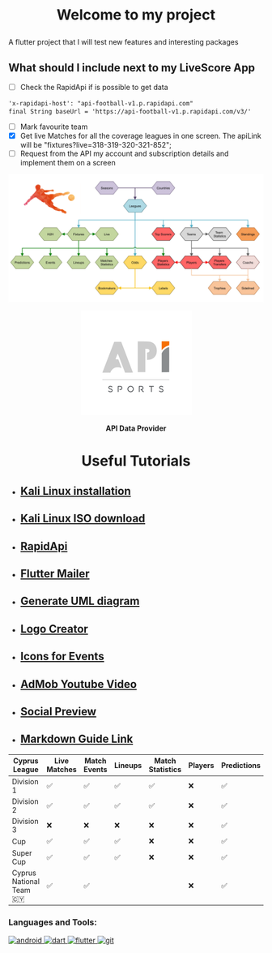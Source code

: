 # <p style="text-align: center;"> Welcome to my project</p>

A flutter project that I will test new features and interesting packages

## What should I include next to my LiveScore App
- [ ] Check the RapidApi if is possible to get data
```
'x-rapidapi-host': "api-football-v1.p.rapidapi.com"
final String baseUrl = 'https://api-football-v1.p.rapidapi.com/v3/'
```
- [ ] Mark favourite team
- [x] Get live Matches for all the coverage leagues in one screen. The apiLink will be "fixtures?live=318-319-320-321-852";
- [ ] Request from the API my account and subscription details and implement them on a screen

![alt-text](assets/architecture.png "API Architecture")
<p align="center"><a href="https://www.api-football.com/"><img src=assets/API_Logo.png alt="API-Data Provider" /></a>
<p align="center"><strong>API Data Provider</strong></p>

# <p style="text-align: center;">Useful Tutorials</p>
- ## **[Kali Linux installation](https://www.youtube.com/watch?v=G-eZPZL56sA)**
- ## **[Kali Linux ISO download](https://www.kali.org/get-kali/#kali-bare-metal)**
- ## **[RapidApi](https://rapidapi.com/api-sports/api/api-football/)**
- ## **[Flutter Mailer](https://pub.dev/packages/flutter_mailer)**
- ## **[Generate UML diagram](https://www.youtube.com/watch?v=PuA9XtazJUA)**
- ## **[Logo Creator](https://logomakr.com/app/)**
- ## **[Icons for Events](https://www.flaticon.com/)**
- ## **[AdMob Youtube Video](https://www.youtube.com/watch?v=4oLBxuBjGfI)**
- ## **[Social Preview](https://socialify.git.ci/)**
- ## **[Markdown Guide Link](https://www.markdownguide.org/extended-syntax/)**

| **Cyprus League**             | **Live Matches**   | **Match Events**   | **Lineups**        | **Match Statistics** | **Players** | **Predictions**    | **Odds**           | **Player Statistics** | **Top Scorers**    | **Standings**      |
|-------------------------------|--------------------|--------------------|--------------------|----------------------|-------------|--------------------|--------------------|-----------------------|--------------------|--------------------|
| Division 1                    | :white_check_mark: | :white_check_mark: | :white_check_mark: | :white_check_mark:   | :x:         | :white_check_mark: | :x:                | :white_check_mark:    | :white_check_mark: | :white_check_mark: |
| Division 2                    | :white_check_mark: | :white_check_mark: | :white_check_mark: | :white_check_mark:   | :x:         | :white_check_mark: | :x:                | :white_check_mark:    | :white_check_mark: | :white_check_mark: |
| Division 3                    | :x:                | :x:                | :x:                | :x:                  | :x:         | :white_check_mark: | :x:                | :white_check_mark:    | :white_check_mark: | :white_check_mark: |
| Cup                           | :white_check_mark: | :white_check_mark: | :white_check_mark: | :x:                  | :x:         | :white_check_mark: | :white_check_mark: | :x:                   | :x:                | :x:                |
| Super Cup                     | :white_check_mark: | :white_check_mark: | :white_check_mark: | :x:                  | :x:         | :white_check_mark: | :x:                | :x:                   | :x:                | :x:                |
| Cyprus National Team :cyprus: | :white_check_mark: | :white_check_mark: |                    |                      | :x:         | :white_check_mark: |                    |                       |                    |                    |

<h3 align="left">Languages and Tools:</h3>
<p align="left"> <a href="https://developer.android.com" target="_blank" rel="noreferrer"> <img src="https://upload.wikimedia.org/wikipedia/commons/thumb/6/64/Android_logo_2019_%28stacked%29.svg/2346px-Android_logo_2019_%28stacked%29.svg.png" alt="android" width="40" height="40"/> </a>
<a href="https://dart.dev" target="_blank" rel="noreferrer"> <img src="https://www.vectorlogo.zone/logos/dartlang/dartlang-icon.svg" alt="dart" width="40" height="40"/> </a>
<a href="https://flutter.dev" target="_blank" rel="noreferrer"> <img src="https://www.vectorlogo.zone/logos/flutterio/flutterio-icon.svg" alt="flutter" width="40" height="40"/> </a>
<a href="https://github.com/" target="_blank" rel="noreferrer"> <img src="https://cdn-icons-png.flaticon.com/512/25/25231.png" alt="git" width="40" height="40"/> </a></p>